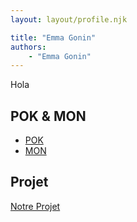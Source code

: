 ```yaml
---
layout: layout/profile.njk

title: "Emma Gonin"
authors:
    - "Emma Gonin"
---
```


Hola

## POK & MON

- [POK](./pok)
- [MON](./mon)

## Projet

[Notre Projet](../../20XX-20YY/_projets/notre-projet)
